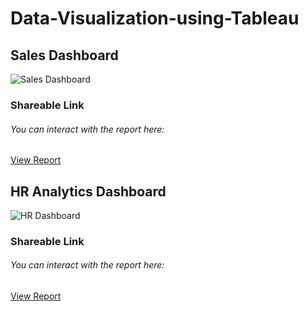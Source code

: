 # Data-Visualization-using-Tableau

<h2>Sales Dashboard</h2>

![Sales Dashboard](https://user-images.githubusercontent.com/127477877/228300593-10746083-47b9-45e5-91c7-3289f349a6d8.png)

<h3>Shareable Link</h3>

<h6>You can interact with the report here:</h6>

<a href="https://public.tableau.com/views/SalesDashboard_16799866610430/Dashboard1?:language=en-GB&:display_count=n&:origin=viz_share_link">View Report</a>



<h2>HR Analytics Dashboard</h2>

![HR Dashboard](https://user-images.githubusercontent.com/127477877/228421938-e1410b35-512e-4f70-9e52-33b91d0b31eb.png)

<h3>Shareable Link</h3>

<h6>You can interact with the report here:</h6>

<a href="https://public.tableau.com/views/HRAnalytics_16794859667140/Dashboard1?:language=en-GB&:display_count=n&:origin=viz_share_link">View Report</a>
